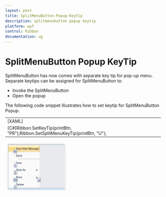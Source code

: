 ```yaml
---
layout: post
title: SplitMenuButton-Popup-KeyTip
description: splitmenubutton popup keytip
platform: wpf
control: Ribbon
documentation: ug
---
```


# SplitMenuButton Popup KeyTip

SplitMenuButton has now comes with separate key tip for pop-up menu. Separate keytips can be assigned for SplitMenuButton to:

* Invoke the SplitMenuButton
* Open the popup



The following code snippet illustrates how to set keytip for SplitMenuButton Popup.



<table>
<tr>
<td>
[XAML]<syncfusion:SplitMenuButton Label="Print" Name="printBtn" syncfusion:Ribbon.SplitMenuKeyTip="U" syncfusion:Ribbon.KeyTip="PR"></td></tr>
<tr>
<td>
[C#]Ribbon.SetKeyTip(printBtn, "PR");Ribbon.SetSplitMenuKeyTip(printBtn, "U");</td></tr>
</table>


![](SplitMenuButton-Popup-KeyTip_images/SplitMenuButton-Popup-KeyTip_img1.jpeg)




